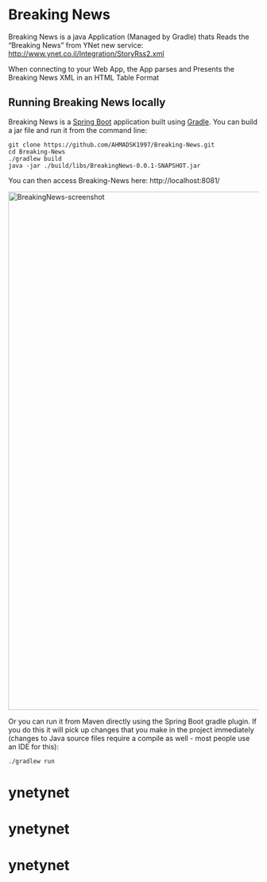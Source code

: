 # Breaking News
Breaking News is a java Application (Managed by Gradle) thats Reads the “Breaking News” from YNet new service:
http://www.ynet.co.il/Integration/StoryRss2.xml

When connecting to your Web App, the App parses and Presents the Breaking
News XML in an HTML Table Format 
## Running Breaking News locally
Breaking News is a [Spring Boot](https://spring.io/guides/gs/spring-boot) application built using [Gradle](https://spring.io/guides/gs/gradle/). You can build a jar file and run it from the command line:


```
git clone https://github.com/AHMADSK1997/Breaking-News.git
cd Breaking-News
./gradlew build
java -jar ./build/libs/BreakingNews-0.0.1-SNAPSHOT.jar
```

You can then access Breaking-News here: http://localhost:8081/

<img width="1042" alt="BreakingNews-screenshot" src="https://imgur.com/2aOq24k.png">

Or you can run it from Maven directly using the Spring Boot gradle plugin. If you do this it will pick up changes that you make in the project immediately (changes to Java source files require a compile as well - most people use an IDE for this):

```
./gradlew run
```
# ynetynet
# ynetynet
# ynetynet
